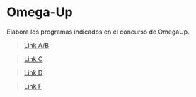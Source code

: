 # Omega-Up
Elabora los programas indicados en el concurso de OmegaUp.
>[Link A/B](https://github.com/Taigach080/Omega-Up/pull/1#issue-1358199851)


>[Link C](https://github.com/Taigach080/Omega-Up/pull/2#issue-1358239944)


>[Link D](https://github.com/Taigach080/Omega-Up/pull/3)



>[Link F](https://github.com/Taigach080/Omega-Up/compare/main...Taigach080-patch-3?quick_pull=1)
